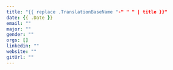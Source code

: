 ```yaml
---
title: "{{ replace .TranslationBaseName "-" " " | title }}"
date: {{ .Date }}
email: ""
major: ""
gender: ""
orgs: []
linkedin: ""
website: ""
gitUrl: ""
---
```



